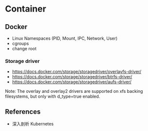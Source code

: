 # Container

## Docker

- Linux Namespaces (PID, Mount, IPC, Network, User)
- cgroups
- change root

### Storage driver

- https://docs.docker.com/storage/storagedriver/overlayfs-driver/
- https://docs.docker.com/storage/storagedriver/btrfs-driver/
- https://docs.docker.com/storage/storagedriver/aufs-driver/

Note: The overlay and overlay2 drivers are supported on xfs backing filesystems, but only with d_type=true enabled.

## References

- 深入剖析 Kubernetes
